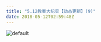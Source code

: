 ```yaml
---
title: "5.12教案大纪实【动态更新】(9)"
date: 2018-05-12T02:59:48Z
---
```


![default](https://user-images.githubusercontent.com/37917810/39952932-803a5f3c-55d3-11e8-9455-1156db60d650.jpg)
